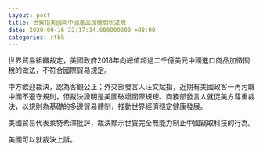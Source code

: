 ```yaml
---
layout: post
title: 世貿指美國向中國產品加徵關稅違規
date: 2020-09-16 22:17:34.000000000 +08:00
categories: rthk
---
```


世界貿易組織裁定，美國政府2018年向總值超過二千億美元中國進口商品加徵關稅的做法，不符合國際貿易規定。

中方歡迎裁決，認為客觀公正；外交部發言人汪文斌指，近期有美國政客一再污衊中國不遵守規則，但裁決證明是美國破壞國際規矩。商務部發言人就促美方尊重裁決，以規則為基礎的多邊貿易體制，推動世界經濟穩定健康發展。

美國貿易代表萊特希澤批評，裁決顯示世貿完全無能力制止中國竊取科技的行為。

美國可以就裁決上訴。
